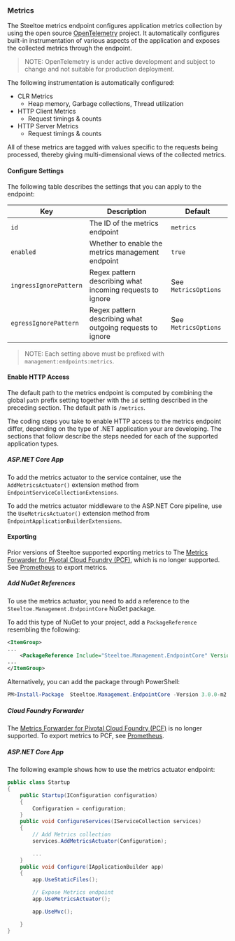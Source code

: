 ### Metrics

The Steeltoe metrics endpoint configures application metrics collection by using the open source [OpenTelemetry](https://opentelemetry.io/) project. It automatically configures built-in instrumentation of various aspects of the application and exposes the collected metrics through the endpoint.

>NOTE: OpenTelemetry is under active development and subject to change and not suitable for production deployment.

The following instrumentation is automatically configured:

* CLR Metrics
  * Heap memory, Garbage collections, Thread utilization
* HTTP Client Metrics
  * Request timings & counts
* HTTP Server Metrics
  * Request timings & counts

All of these metrics are tagged with values specific to the requests being processed, thereby giving multi-dimensional views of the collected metrics.

#### Configure Settings

The following table describes the settings that you can apply to the endpoint:

|Key|Description|Default|
|---|---|---|
|`id`|The ID of the metrics endpoint|`metrics`|
|`enabled`|Whether to enable the metrics management endpoint|`true`|
|`ingressIgnorePattern`|Regex pattern describing what incoming requests to ignore|See `MetricsOptions`|
|`egressIgnorePattern`|Regex pattern describing what outgoing requests to ignore|See `MetricsOptions`|

>NOTE: Each setting above must be prefixed with `management:endpoints:metrics`.

#### Enable HTTP Access

The default path to the metrics endpoint is computed by combining the global `path` prefix setting together with the `id` setting described in the preceding section. The default path is `/metrics`.

The coding steps you take to enable HTTP access to the metrics endpoint differ, depending on the type of .NET application your are developing. The sections that follow describe the steps needed for each of the supported application types.

##### ASP.NET Core App

To add the metrics actuator to the service container, use the `AddMetricsActuator()` extension method from `EndpointServiceCollectionExtensions`.

To add the metrics actuator middleware to the ASP.NET Core pipeline, use the `UseMetricsActuator()` extension method from `EndpointApplicationBuilderExtensions`.


#### Exporting

Prior versions of Steeltoe supported exporting metrics to The [Metrics Forwarder for Pivotal Cloud Foundry (PCF)](https://docs.pivotal.io/metrics-forwarder/), which is no longer supported. See [Prometheus](prometheus) to export metrics.

##### Add NuGet References

To use the metrics actuator, you need to add a reference to the `Steeltoe.Management.EndpointCore` NuGet package.

To add this type of NuGet to your project, add a `PackageReference` resembling the following:

```xml
<ItemGroup>
...
    <PackageReference Include="Steeltoe.Management.EndpointCore" Version= "3.0.0-m2"/>
...
</ItemGroup>
```

Alternatively, you can add the package through PowerShell:

```powershell
PM>Install-Package  Steeltoe.Management.EndpointCore -Version 3.0.0-m2
```
##### Cloud Foundry Forwarder

 The [Metrics Forwarder for Pivotal Cloud Foundry (PCF)](https://docs.pivotal.io/metrics-forwarder/) is no longer supported. To export metrics to PCF, see [Prometheus](prometheus).

##### ASP.NET Core App

The following example shows how to use the metrics actuator endpoint:

```csharp
public class Startup
{
    public Startup(IConfiguration configuration)
    {
        Configuration = configuration;
    }
    public void ConfigureServices(IServiceCollection services)
    {
        // Add Metrics collection
        services.AddMetricsActuator(Configuration);

        ...
    }
    public void Configure(IApplicationBuilder app)
    {
        app.UseStaticFiles();

        // Expose Metrics endpoint
        app.UseMetricsActuator();

        app.UseMvc();

    }
}
```
